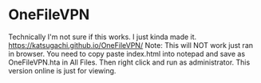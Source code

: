 # OneFileVPN
Technically I'm not sure if this works. I just kinda made it.  
https://katsugachi.github.io/OneFileVPN/
Note: This will NOT work just ran in browser. You need to copy paste index.html into notepad and save as OneFileVPN.hta in All Files.
Then right click and run as administrator. This version online is just for viewing.
